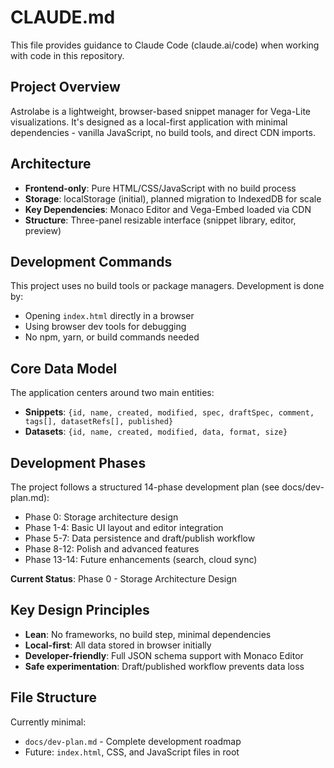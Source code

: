 # CLAUDE.md

This file provides guidance to Claude Code (claude.ai/code) when working with code in this repository.

## Project Overview

Astrolabe is a lightweight, browser-based snippet manager for Vega-Lite visualizations. It's designed as a local-first application with minimal dependencies - vanilla JavaScript, no build tools, and direct CDN imports.

## Architecture

- **Frontend-only**: Pure HTML/CSS/JavaScript with no build process
- **Storage**: localStorage (initial), planned migration to IndexedDB for scale
- **Key Dependencies**: Monaco Editor and Vega-Embed loaded via CDN
- **Structure**: Three-panel resizable interface (snippet library, editor, preview)

## Development Commands

This project uses no build tools or package managers. Development is done by:
- Opening `index.html` directly in a browser
- Using browser dev tools for debugging
- No npm, yarn, or build commands needed

## Core Data Model

The application centers around two main entities:
- **Snippets**: `{id, name, created, modified, spec, draftSpec, comment, tags[], datasetRefs[], published}`
- **Datasets**: `{id, name, created, modified, data, format, size}`

## Development Phases

The project follows a structured 14-phase development plan (see docs/dev-plan.md):
- Phase 0: Storage architecture design
- Phase 1-4: Basic UI layout and editor integration
- Phase 5-7: Data persistence and draft/publish workflow
- Phase 8-12: Polish and advanced features
- Phase 13-14: Future enhancements (search, cloud sync)

**Current Status**: Phase 0 - Storage Architecture Design

## Key Design Principles

- **Lean**: No frameworks, no build step, minimal dependencies
- **Local-first**: All data stored in browser initially
- **Developer-friendly**: Full JSON schema support with Monaco Editor
- **Safe experimentation**: Draft/published workflow prevents data loss

## File Structure

Currently minimal:
- `docs/dev-plan.md` - Complete development roadmap
- Future: `index.html`, CSS, and JavaScript files in root